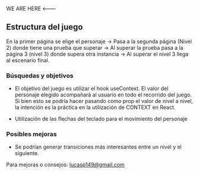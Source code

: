 WE ARE HERE <---

## Estructura del juego

En la primer página se elige el personaje 
-> Pasa a la segunda página (Nivel 2) donde tiene una prueba que superar
-> Al superar la prueba pasa a la página 3 (nivel 3) donde supera otra instancia
-> Al superar el nivel 3 llega al escenario final.

### Búsquedas y objetivos

- El objetivo del juego es utilizar el hook useContext. El valor del personaje elegido acompañará al usuario en todo el recorrido del juego. Si bien esto se podría hacer pasando como prop el valor de nivel a nivel, la intención es la práctica en la utilización de CONTEXT en React.

- Utilización de las flechas del teclado para el movimiento del personaje

### Posibles mejoras


- Se podrían generar transiciones más interesantes entre un nivel y el siguiente.

Para mejoras o consejos: lucasp149@gmail.com